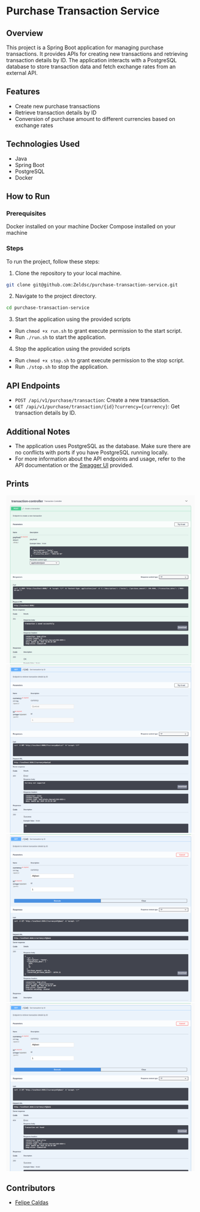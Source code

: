 # Purchase Transaction Service

## Overview
This project is a Spring Boot application for managing purchase transactions. It provides APIs for creating new transactions and retrieving transaction details by ID. The application interacts with a PostgreSQL database to store transaction data and fetch exchange rates from an external API.

## Features
- Create new purchase transactions
- Retrieve transaction details by ID
- Conversion of purchase amount to different currencies based on exchange rates
## Technologies Used
- Java
- Spring Boot
- PostgreSQL
- Docker
## How to Run
### Prerequisites
Docker installed on your machine
Docker Compose installed on your machine

### Steps
To run the project, follow these steps:

1. Clone the repository to your local machine.
```bash
git clone git@github.com:Zeldsc/purchase-transaction-service.git
```
2. Navigate to the project directory.
```bash
cd purchase-transaction-service
```
3. Start the application using the provided scripts
- Run `chmod +x run.sh` to grant execute permission to the start script.
- Run `./run.sh` to start the application.
4. Stop the application using the provided scripts
- Run `chmod +x stop.sh` to grant execute permission to the stop script.
- Run `./stop.sh` to stop the application.

## API Endpoints
- `POST /api/v1/purchase/transaction`: Create a new transaction.
- `GET /api/v1/purchase/transaction/{id}?currency={currency}`: Get transaction details by ID.

## Additional Notes
- The application uses PostgreSQL as the database. Make sure there are no conflicts with ports if you have PostgreSQL running locally.
- For more information about the API endpoints and usage, refer to the API documentation or the [Swagger UI](http://localhost:8080/swagger-ui/index.html) provided.

## Prints
![Create transaction](./images/1.png "Create transaction")
![Fails to get transaction](./images/2.png "Search transaction with not supported currency")
![Get transaction](./images/3.png "Search transaction with supported currency")
![Transaction not Found](./images/4.png "Transaction not Found")

## Contributors
- [Felipe Caldas](https://github.com/zeldsc)
